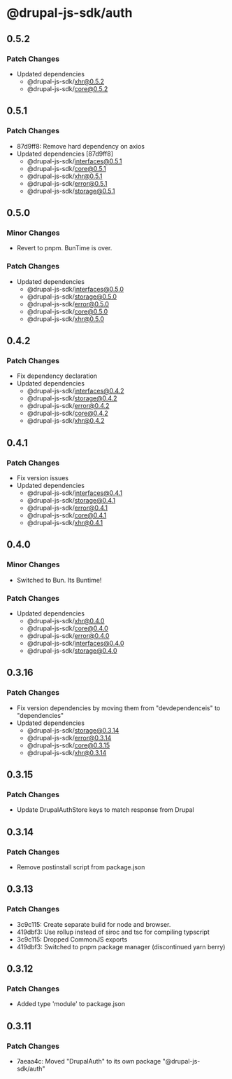 # @drupal-js-sdk/auth

## 0.5.2

### Patch Changes

- Updated dependencies
  - @drupal-js-sdk/xhr@0.5.2
  - @drupal-js-sdk/core@0.5.2

## 0.5.1

### Patch Changes

- 87d9ff8: Remove hard dependency on axios
- Updated dependencies [87d9ff8]
  - @drupal-js-sdk/interfaces@0.5.1
  - @drupal-js-sdk/core@0.5.1
  - @drupal-js-sdk/xhr@0.5.1
  - @drupal-js-sdk/error@0.5.1
  - @drupal-js-sdk/storage@0.5.1

## 0.5.0

### Minor Changes

- Revert to pnpm. BunTime is over.

### Patch Changes

- Updated dependencies
  - @drupal-js-sdk/interfaces@0.5.0
  - @drupal-js-sdk/storage@0.5.0
  - @drupal-js-sdk/error@0.5.0
  - @drupal-js-sdk/core@0.5.0
  - @drupal-js-sdk/xhr@0.5.0

## 0.4.2

### Patch Changes

- Fix dependency declaration
- Updated dependencies
  - @drupal-js-sdk/interfaces@0.4.2
  - @drupal-js-sdk/storage@0.4.2
  - @drupal-js-sdk/error@0.4.2
  - @drupal-js-sdk/core@0.4.2
  - @drupal-js-sdk/xhr@0.4.2

## 0.4.1

### Patch Changes

- Fix version issues
- Updated dependencies
  - @drupal-js-sdk/interfaces@0.4.1
  - @drupal-js-sdk/storage@0.4.1
  - @drupal-js-sdk/error@0.4.1
  - @drupal-js-sdk/core@0.4.1
  - @drupal-js-sdk/xhr@0.4.1

## 0.4.0

### Minor Changes

- Switched to Bun. Its Buntime!

### Patch Changes

- Updated dependencies
  - @drupal-js-sdk/xhr@0.4.0
  - @drupal-js-sdk/core@0.4.0
  - @drupal-js-sdk/error@0.4.0
  - @drupal-js-sdk/interfaces@0.4.0
  - @drupal-js-sdk/storage@0.4.0

## 0.3.16

### Patch Changes

- Fix version dependencies by moving them from "devdependenceis" to "dependencies"
- Updated dependencies
  - @drupal-js-sdk/storage@0.3.14
  - @drupal-js-sdk/error@0.3.14
  - @drupal-js-sdk/core@0.3.15
  - @drupal-js-sdk/xhr@0.3.14

## 0.3.15

### Patch Changes

- Update DrupalAuthStore keys to match response from Drupal

## 0.3.14

### Patch Changes

- Remove postinstall script from package.json

## 0.3.13

### Patch Changes

- 3c9c115: Create separate build for node and browser.
- 419dbf3: Use rollup instead of siroc and tsc for compiling typscript
- 3c9c115: Dropped CommonJS exports
- 419dbf3: Switched to pnpm package manager (discontinued yarn berry)

## 0.3.12

### Patch Changes

- Added type 'module' to package.json

## 0.3.11

### Patch Changes

- 7aeaa4c: Moved "DrupalAuth" to its own package "@drupal-js-sdk/auth"
